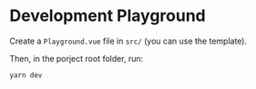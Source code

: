 # Development Playground

Create a `Playground.vue` file in `src/` (you can use the template).

Then, in the porject root folder, run:
```
yarn dev
```
